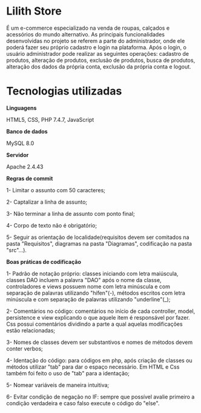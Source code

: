 # Lilith Store

É um e-commerce especializado na venda de roupas, calçados e acessórios do mundo alternativo. As principais funcionalidades desenvolvidas no projeto se referem a parte do administrador, onde ele poderá fazer seu próprio cadastro e login na plataforma. Após o login, o usuário administrador pode realizar as seguintes operações: cadastro de produtos, alteração de produtos, exclusão de produtos, busca de produtos, alteração dos dados da própria conta, exclusão da própria conta e logout.

# Tecnologias utilizadas

**Linguagens**

HTML5, CSS, PHP 7.4.7, JavaScript

**Banco de dados**

MySQL 8.0

**Servidor**

Apache 2.4.43

**Regras de commit**

1- Limitar o assunto com 50 caracteres;

2- Captalizar a linha de assunto;

3- Não terminar a linha de assunto com ponto final;

4- Corpo de texto não é obrigatório;

5- Seguir as orientação de localidade(requisitos devem ser comitados na pasta "Requisitos", diagramas na pasta "Diagramas", codificação na pasta "src"...).

**Boas práticas de codificação**

1- Padrão de notação próprio: classes iniciando com letra maiúscula, classes DAO incluem a palavra "DAO" após o nome da classe, controladores e views possuem nome com letra minúscula e com separação de palavras utilizando "hífen"(-), métodos escritos com letra minúscula e com separação de palavras utilizando "underline"(_);

2- Comentários no código: comentários no início de cada controller, model, persistence e view explicando o que aquele item é responsável por fazer. Css possui comentários dividindo a parte a qual aquelas modificações estão relacionadas;

3- Nomes de classes devem ser substantivos e nomes de métodos devem conter verbos;

4- Identação do código: para códigos em php, após criação de classes ou métodos utilizar "tab" para dar o espaço necessário. Em HTML e Css também foi feito o uso de "tab" para a identação;

5- Nomear variáveis de maneira intuitiva;

6- Evitar condição de negação no IF: sempre que possível avalie primeiro a condição verdadeira e caso falso execute o código do "else".
